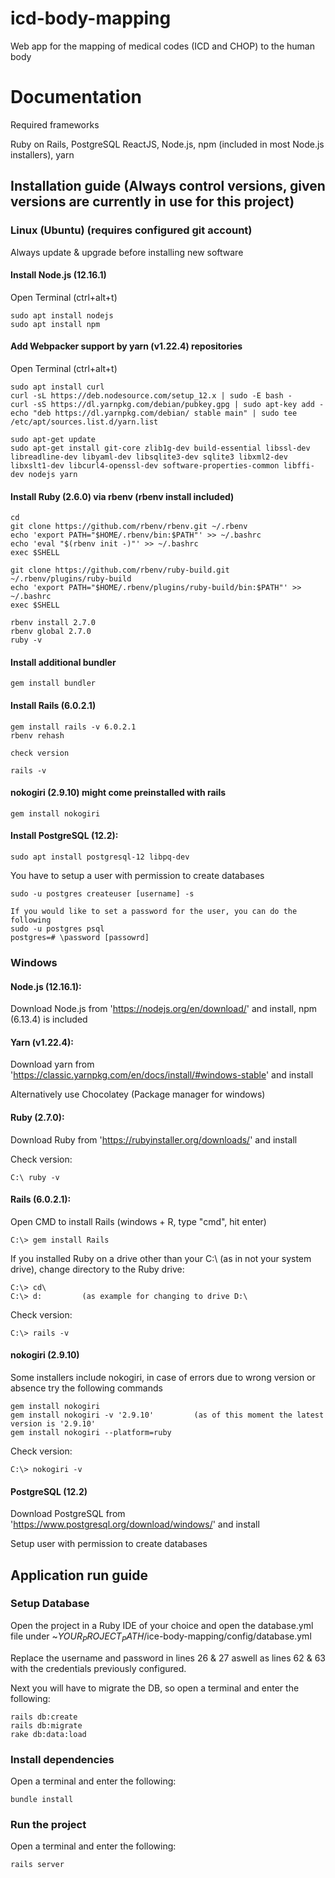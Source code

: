 # icd-body-mapping
Web app for the mapping of medical codes (ICD and CHOP) to the human body
# Documentation

Required frameworks

Ruby on Rails, PostgreSQL ReactJS, Node.js, npm (included in most Node.js installers), yarn

## Installation guide (Always control versions, given versions are currently in use for this project)

### Linux (Ubuntu) (requires configured git account)

Always update & upgrade before installing new software

#### Install Node.js (12.16.1)

Open Terminal (ctrl+alt+t)

```
sudo apt install nodejs
sudo apt install npm
```


#### Add Webpacker support by yarn (v1.22.4) repositories

Open Terminal (ctrl+alt+t)

```
sudo apt install curl
curl -sL https://deb.nodesource.com/setup_12.x | sudo -E bash -
curl -sS https://dl.yarnpkg.com/debian/pubkey.gpg | sudo apt-key add -
echo "deb https://dl.yarnpkg.com/debian/ stable main" | sudo tee /etc/apt/sources.list.d/yarn.list

sudo apt-get update
sudo apt-get install git-core zlib1g-dev build-essential libssl-dev libreadline-dev libyaml-dev libsqlite3-dev sqlite3 libxml2-dev libxslt1-dev libcurl4-openssl-dev software-properties-common libffi-dev nodejs yarn
```
#### Install Ruby (2.6.0) via rbenv (rbenv install included)

```
cd
git clone https://github.com/rbenv/rbenv.git ~/.rbenv
echo 'export PATH="$HOME/.rbenv/bin:$PATH"' >> ~/.bashrc
echo 'eval "$(rbenv init -)"' >> ~/.bashrc
exec $SHELL

git clone https://github.com/rbenv/ruby-build.git ~/.rbenv/plugins/ruby-build
echo 'export PATH="$HOME/.rbenv/plugins/ruby-build/bin:$PATH"' >> ~/.bashrc
exec $SHELL

rbenv install 2.7.0
rbenv global 2.7.0
ruby -v
```
#### Install additional bundler

```
gem install bundler
```

#### Install Rails (6.0.2.1)

```
gem install rails -v 6.0.2.1
rbenv rehash

check version

rails -v
```
#### nokogiri (2.9.10) might come preinstalled with rails

```sudo apt-get install build-essential patch ruby-dev zlib1g-dev liblzma-dev
gem install nokogiri
```
#### Install PostgreSQL (12.2):
```
sudo apt install postgresql-12 libpq-dev
```
You have to setup a user with permission to create databases
```
sudo -u postgres createuser [username] -s

If you would like to set a password for the user, you can do the following
sudo -u postgres psql
postgres=# \password [passowrd]
```

### Windows

#### Node.js (12.16.1):

Download Node.js from 'https://nodejs.org/en/download/' and install, npm (6.13.4) is included

#### Yarn (v1.22.4):

Download yarn from 'https://classic.yarnpkg.com/en/docs/install/#windows-stable' and install

Alternatively use Chocolatey (Package manager for windows)

#### Ruby (2.7.0):

Download Ruby from 'https://rubyinstaller.org/downloads/' and install

Check version:
```
C:\ ruby -v
```
#### Rails (6.0.2.1):

Open CMD to install Rails (windows + R, type "cmd", hit enter)
```
C:\> gem install Rails
```
If you installed Ruby on a drive other than your C:\ (as in not your system drive), change directory to the Ruby drive:
```
C:\> cd\
C:\> d:         (as example for changing to drive D:\
```
Check version:
```
C:\> rails -v
```
#### nokogiri (2.9.10)

Some installers include nokogiri, in case of errors due to wrong version or absence try the following commands
```
gem install nokogiri
gem install nokogiri -v '2.9.10'         (as of this moment the latest version is '2.9.10'
gem install nokogiri --platform=ruby
```
Check version:
```
C:\> nokogiri -v
```
#### PostgreSQL (12.2)

Download PostgreSQL from 'https://www.postgresql.org/download/windows/' and install

Setup user with permission to create databases

## Application run guide

### Setup Database

Open the project in a Ruby IDE of your choice and open the database.yml file under ~$YOUR_PROJECT_PATH$/ice-body-mapping/config/database.yml

Replace the username and password in lines 26 & 27 aswell as lines 62 & 63 with the credentials previously configured.

Next you will have to migrate the DB, so open a terminal and enter the following:
```
rails db:create
rails db:migrate
rake db:data:load
```

### Install dependencies

Open a terminal and enter the following:

```
bundle install
```

### Run the project

Open a terminal and enter the following:

```
rails server
```
